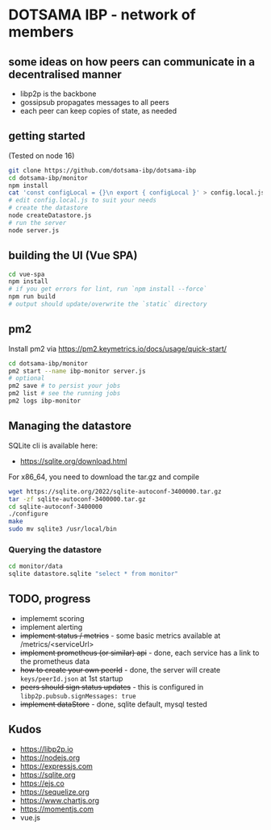 # DOTSAMA IBP - network of members

## some ideas on how peers can communicate in a decentralised manner

- libp2p is the backbone
- gossipsub propagates messages to all peers
- each peer can keep copies of state, as needed

## getting started
(Tested on node 16)
```bash
git clone https://github.com/dotsama-ibp/dotsama-ibp
cd dotsama-ibp/monitor
npm install
cat 'const configLocal = {}\n export { configLocal }' > config.local.js
# edit config.local.js to suit your needs
# create the datastore
node createDatastore.js
# run the server
node server.js
```
## building the UI (Vue SPA)
```bash
cd vue-spa
npm install
# if you get errors for lint, run `npm install --force`
npm run build
# output should update/overwrite the `static` directory
```

## pm2

Install pm2 via https://pm2.keymetrics.io/docs/usage/quick-start/

```bash
cd dotsama-ibp/monitor
pm2 start --name ibp-monitor server.js
# optional
pm2 save # to persist your jobs
pm2 list # see the running jobs
pm2 logs ibp-monitor
```

## Managing the datastore

SQLite cli is available here:
- https://sqlite.org/download.html

For x86_64, you need to download the tar.gz and compile
```bash
wget https://sqlite.org/2022/sqlite-autoconf-3400000.tar.gz
tar -zf sqlite-autoconf-3400000.tar.gz
cd sqlite-autoconf-3400000
./configure
make
sudo mv sqlite3 /usr/local/bin
```

### Querying the datastore
```bash
cd monitor/data
sqlite datastore.sqlite "select * from monitor"
```

## TODO, progress

- implememt scoring
- implement alerting
- ~~implement status / metrics~~ - some basic metrics available at /metrics/&lt;serviceUrl&gt;
- ~~implement prometheus (or similar) api~~ - done, each service has a link to the prometheus data
- ~~how to create your own peerId~~ - done, the server will create `keys/peerId.json` at 1st startup
- ~~peers should sign status updates~~ - this is configured in `libp2p.pubsub.signMessages: true`
- ~~implement dataStore~~ - done, sqlite default, mysql tested

## Kudos

- https://libp2p.io
- https://nodejs.org
- https://expressjs.com
- https://sqlite.org
- https://ejs.co
- https://sequelize.org
- https://www.chartjs.org
- https://momentjs.com
- vue.js

